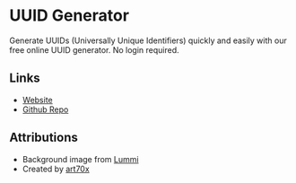 # UUID Generator

Generate UUIDs (Universally Unique Identifiers) quickly and easily with our free online UUID generator. No login required.

## Links

- [Website](https://art70x.github.io/uuid-gen/)
- [Github Repo](https://github.com/art70x/uuid-gen)

## Attributions

- Background image from [Lummi](https://lummi.ai)
- Created by [art70x](https://github.com/art70x)
